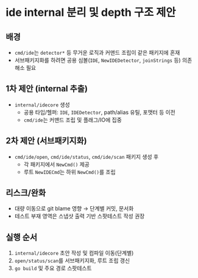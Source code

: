 # ide internal 분리 및 depth 구조 제안

## 배경
- `cmd/ide`는 `detector*` 등 무거운 로직과 커맨드 조립이 같은 패키지에 혼재
- 서브패키지화를 하려면 공용 심볼(`IDE`, `NewIDEDetector`, `joinStrings` 등) 의존 해소 필요

## 1차 제안 (internal 추출)
- `internal/idecore` 생성
  - 공용 타입/헬퍼: `IDE`, `IDEDetector`, path/alias 유틸, 포맷터 등 이전
  - `cmd/ide`는 커맨드 조립 및 플래그/IO에 집중

## 2차 제안 (서브패키지화)
- `cmd/ide/open`, `cmd/ide/status`, `cmd/ide/scan` 패키지 생성 후
  - 각 패키지에서 `NewCmd()` 제공
  - 루트 `NewIDECmd`는 하위 `NewCmd()`를 조립

## 리스크/완화
- 대량 이동으로 git blame 영향 → 단계별 커밋, 문서화
- 테스트 부재 영역은 스냅샷 출력 기반 스팟테스트 작성 권장

## 실행 순서
1) `internal/idecore` 초안 작성 및 컴파일 이동(단계별)
2) `open/status/scan`를 서브패키지화, 루트 조립 갱신
3) `go build` 및 주요 경로 스팟테스트
